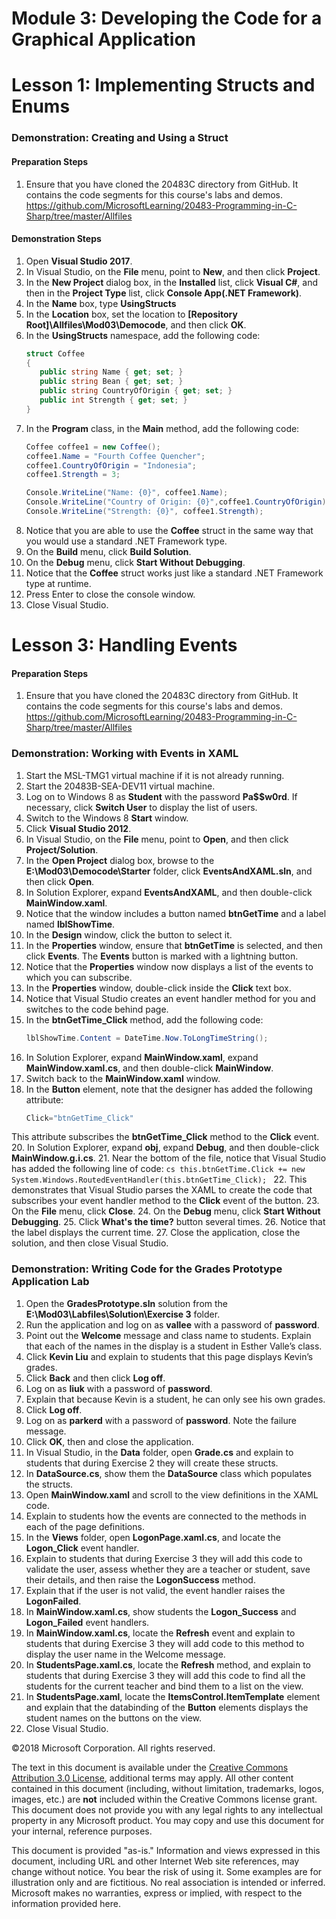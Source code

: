 # Module 3:  Developing the Code for a Graphical Application

# Lesson 1:  Implementing Structs and Enums

### Demonstration: Creating and Using a Struct

#### Preparation Steps

1. Ensure that you have cloned the 20483C directory from GitHub. It contains the code segments for this course's labs and demos. https://github.com/MicrosoftLearning/20483-Programming-in-C-Sharp/tree/master/Allfiles


#### Demonstration Steps

1.  Open **Visual Studio 2017**.
2.  In Visual Studio, on the **File** menu, point to **New**, and then click
    **Project**.
3.  In the **New Project** dialog box, in the **Installed** list, click **Visual
    C\#**, and then in the **Project Type** list, click **Console App(.NET Framework)**.
4.  In the **Name** box, type **UsingStructs**
5.  In the **Location** box, set the location to **[Repository Root]\\Allfiles\\Mod03\\Democode**, and
    then click **OK**.
6.  In the **UsingStructs** namespace, add the following code:
    ```cs
    struct Coffee
    {
       public string Name { get; set; }
       public string Bean { get; set; }
       public string CountryOfOrigin { get; set; }
       public int Strength { get; set; } 
    }
    ```
7.	In the **Program** class, in the **Main** method, add the following code:
    ```cs
    Coffee coffee1 = new Coffee();
    coffee1.Name = "Fourth Coffee Quencher";
    coffee1.CountryOfOrigin = "Indonesia";
    coffee1.Strength = 3;

    Console.WriteLine("Name: {0}", coffee1.Name);
    Console.WriteLine("Country of Origin: {0}",coffee1.CountryOfOrigin);
    Console.WriteLine("Strength: {0}", coffee1.Strength);
    ```
8.  Notice that you are able to use the **Coffee** struct in the same way that
    you would use a standard .NET Framework type.
9.  On the **Build** menu, click **Build Solution**.
10.  On the **Debug** menu, click **Start Without Debugging**.
11.  Notice that the **Coffee** struct works just like a standard .NET Framework
    type at runtime.
12.  Press Enter to close the console window.
13.  Close Visual Studio.



# Lesson 3:  Handling Events

#### Preparation Steps

1. Ensure that you have cloned the 20483C directory from GitHub. It contains the code segments for this course's labs and demos. https://github.com/MicrosoftLearning/20483-Programming-in-C-Sharp/tree/master/Allfiles

### Demonstration: Working with Events in XAML

1.  Start the MSL-TMG1 virtual machine if it is not already running.
2.  Start the 20483B-SEA-DEV11 virtual machine.
3.  Log on to Windows 8 as **Student** with the password **Pa\$\$w0rd**. If
    necessary, click **Switch User** to display the list of users.
4.  Switch to the Windows 8 **Start** window.
5.  Click **Visual Studio 2012**.
6.  In Visual Studio, on the **File** menu, point to **Open**, and then click
    **Project/Solution**.
7.  In the **Open Project** dialog box, browse to the
    **E:\\Mod03\\Democode\\Starter** folder, click **EventsAndXAML.sln**, and
    then click **Open**.
8.  In Solution Explorer, expand **EventsAndXAML**, and then double-click
    **MainWindow.xaml**.
9.  Notice that the window includes a button named **btnGetTime** and a label
    named **lblShowTime**.
10. In the **Design** window, click the button to select it.
11. In the **Properties** window, ensure that **btnGetTime** is selected, and
    then click **Events**. The **Events** button is marked with a lightning
    button.
12. Notice that the **Properties** window now displays a list of the events to
    which you can subscribe.
13. In the **Properties** window, double-click inside the **Click** text box.
14. Notice that Visual Studio creates an event handler method for you and
    switches to the code behind page.
15. In the **btnGetTime_Click** method, add the following code:
    ```cs
    lblShowTime.Content = DateTime.Now.ToLongTimeString();
    ```
16. In Solution Explorer, expand **MainWindow.xaml**, expand
    **MainWindow.xaml.cs**, and then double-click **MainWindow**.
17. Switch back to the **MainWindow.xaml** window.
18. In the **Button** element, note that the designer has added the following
    attribute:
    ```cs
    Click="btnGetTime_Click"
    ```
This attribute subscribes the **btnGetTime_Click** method to the **Click**
event.
20. In Solution Explorer, expand **obj**, expand **Debug**, and then
    double-click **MainWindow.g.i.cs**.
21. Near the bottom of the file, notice that Visual Studio has added the
    following line of code:
    ```cs
    this.btnGetTime.Click += new System.Windows.RoutedEventHandler(this.btnGetTime_Click);
    ```
22. This demonstrates that Visual Studio parses the XAML to create the code that
subscribes your event handler method to the **Click** event of the button.
23.  On the **File** menu, click **Close**.
24.  On the **Debug** menu, click **Start Without Debugging**.
25.  Click **What's the time?** button several times.
26.  Notice that the label displays the current time.
27.  Close the application, close the solution, and then close Visual Studio.


### Demonstration: Writing Code for the Grades Prototype Application Lab

1.  Open the **GradesPrototype.sln** solution from the
    **E:\\Mod03\\Labfiles\\Solution\\Exercise 3** folder.
2.  Run the application and log on as **vallee** with a password of
    **password**.
3.  Point out the **Welcome** message and class name to students. Explain that
    each of the names in the display is a student in Esther Valle’s class.
4.  Click **Kevin Liu** and explain to students that this page displays Kevin’s
    grades.
5.  Click **Back** and then click **Log off**.
6.  Log on as **liuk** with a password of **password**.
7.  Explain that because Kevin is a student, he can only see his own grades.
8.  Click **Log off**.
9.  Log on as **parkerd** with a password of **password**. Note the failure
    message.
10. Click **OK**, then and close the application.
11. In Visual Studio, in the **Data** folder, open **Grade.cs** and explain to
    students that during Exercise 2 they will create these structs.
12. In **DataSource.cs**, show them the **DataSource** class which populates the
    structs.
13. Open **MainWindow.xaml** and scroll to the view definitions in the XAML
    code.
14. Explain to students how the events are connected to the methods in each of
    the page definitions.
15. In the **Views** folder, open **LogonPage.xaml.cs**, and locate the
    **Logon_Click** event handler.
16. Explain to students that during Exercise 3 they will add this code to
    validate the user, assess whether they are a teacher or student, save their
    details, and then raise the **LogonSuccess** method.
17. Explain that if the user is not valid, the event handler raises the
    **LogonFailed**.
18. In **MainWindow.xaml.cs**, show students the **Logon_Success** and
    **Logon_Failed** event handlers.
19. In **MainWindow.xaml.cs**, locate the **Refresh** event and explain to
    students that during Exercise 3 they will add code to this method to display
    the user name in the Welcome message.
20. In **StudentsPage.xaml.cs**, locate the **Refresh** method, and explain to
    students that during Exercise 3 they will add this code to find all the
    students for the current teacher and bind them to a list on the view.
21. In **StudentsPage.xaml**, locate the **ItemsControl.ItemTemplate** element
    and explain that the databinding of the **Button** elements displays the
    student names on the buttons on the view.
22. Close Visual Studio.




©2018 Microsoft Corporation. All rights reserved.

The text in this document is available under the  [Creative Commons Attribution 3.0 License](https://creativecommons.org/licenses/by/3.0/legalcode), additional terms may apply. All other content contained in this document (including, without limitation, trademarks, logos, images, etc.) are  **not**  included within the Creative Commons license grant. This document does not provide you with any legal rights to any intellectual property in any Microsoft product. You may copy and use this document for your internal, reference purposes.

This document is provided &quot;as-is.&quot; Information and views expressed in this document, including URL and other Internet Web site references, may change without notice. You bear the risk of using it. Some examples are for illustration only and are fictitious. No real association is intended or inferred. Microsoft makes no warranties, express or implied, with respect to the information provided here.
